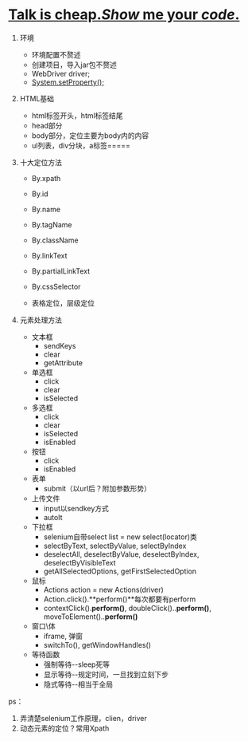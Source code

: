 # [Talk is cheap.*Show* me your *code*.](https://github.com/dqw6668/myStudy_in_seleniun/blob/master/src/selenium%E5%9F%BA%E7%A1%80/ActionSelenium.java)
1. 环境

   - 环境配置不赘述
   - 创建项目，导入jar包不赘述
   - WebDriver driver;
   - [System.setProperty();](https://github.com/dqw6668/myStudy_in_seleniun/blob/master/src/selenium%E5%9F%BA%E7%A1%80/find_element.java)

2. HTML基础

   - html标签开头，html标签结尾
   - head部分
   - body部分，定位主要为body内的内容
   - ul列表，div分块，a标签=====

3. 十大定位方法

   - By.xpath

   - By.id
   - By.name
   - By.tagName
   - By.className
   - By.linkText
   - By.partialLinkText
   - By.cssSelector
   - 表格定位，层级定位

4. 元素处理方法

   - 文本框
     - sendKeys
     - clear
     - getAttribute
   - 单选框
     - click
     - clear
     - isSelected
   - 多选框
     - click
     - clear
     - isSelected
     - isEnabled
   - 按钮
     - click
     - isEnabled
   - 表单
     - submit（以url后？附加参数形势）
   - 上传文件
     - input以sendkey方式
     - autoIt
   - 下拉框
     - selenium自带select list = new select(locator)类
     - selectByText, selectByValue, selectByIndex
     - deselectAll, deselectByValue, deselectByIndex, deselectByVisibleText
     - getAllSelectedOptions, getFirstSelectedOption
   - 鼠标
     - Actions action = new Actions(driver)
     - Action.click().**perform()**每次都要有perform
     - contextClick().**perform()**, doubleClick()..**perform()**, moveToElement()..**perform()**
   - 窗口\体
     - iframe, 弹窗
     - switchTo(), getWindowHandles()
   - 等待函数
     - 强制等待--sleep死等
     - 显示等待--规定时间，一旦找到立刻下步
     - 隐式等待--相当于全局

ps：

1. 弄清楚selenium工作原理，clien，driver
2. 动态元素的定位？常用Xpath